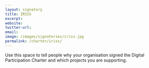 ```yaml
---
layout: signatory
title: IRISS
excerpt: 
website: 
twitter-url: 
email: 
image: /images/signatories/iriss.jpg
permalink: /charter/iriss/
---
```


Use this space to tell people why your organisation signed the Digital Participation Charter and which projects you are supporting.